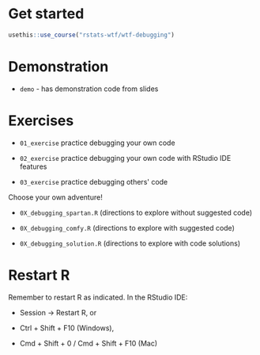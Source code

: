 # Get started 

```r
usethis::use_course("rstats-wtf/wtf-debugging")
```
# Demonstration

* `demo` - has demonstration code from slides

# Exercises

* `01_exercise` practice debugging your own code

* `02_exercise` practice debugging your own code with RStudio IDE features

* `03_exercise` practice debugging others' code

Choose your own adventure!

* `0X_debugging_spartan.R` (directions to explore without suggested code)

* `0X_debugging_comfy.R` (directions to explore with suggested code)

* `0X_debugging_solution.R` (directions to explore with code solutions)


# Restart R

Remember to restart R as indicated. In the RStudio IDE:

* Session -> Restart R, or

* Ctrl + Shift + F10 (Windows),

* Cmd + Shift + 0 / Cmd + Shift + F10 (Mac)